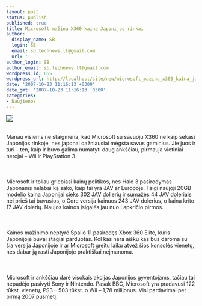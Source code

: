 ```yaml
---
layout: post
status: publish
published: true
title: Microsoft mažina X360 kainą Japonijos rinkai
author:
  display_name: SB
  login: SB
  email: sb.technews.lt@gmail.com
  url: ''
author_login: SB
author_email: sb.technews.lt@gmail.com
wordpress_id: 655
wordpress_url: http://localhost/site/new/microsoft_mazina_x360_kaina_japonijos_rinkai/
date: '2007-10-23 11:16:13 +0300'
date_gmt: '2007-10-23 11:16:13 +0300'
categories:
- Naujienos
---
```

<div class="imgright"><img src="http://tbn0.google.com/images?q=tbn:HeMIi1Mp8ny3PM:http://www.productwiki.com/upload/images/xbox_360.jpg" border="1"></div>
<p><br>Manau visiems ne staigmena, kad Microsoft su savuoju X360 ne kaip sekasi Japonijos rinkoje, nes japonai dažniausiai mėgsta savus gaminius. Jie juos ir turi – ten, kaip ir buvo galima numatyti daug ankščiau, pirmauja vietiniai herojai – Wii ir PlayStation 3.<br />
<br><br />
<br>Microsoft ir toliau griebiasi kainų politikos, nes Halo 3 pasirodymas Japonams nelabai ką sako, kaip tai yra JAV ar Europoje. Taigi naujoji 20GB modelio kaina Japonijai sieks 302 JAV dolierių ir sumažės 44 JAV doleriais nei prieš tai buvusios, o Core versija kainuos 243 JAV dolerius, o kaina krito 17 JAV dolerių. Naujos kainos įsigalės jau nuo Lapkričio pirmos.<br />
<br><br />
<br>Kainos mažinimo neptyrė Spalio 11 pasirodęs Xbox 360 Elite, kuris Japonijoje buvai stagiai parduotas. Kol kas nėra aišku kas bus daroma su šia versija Japonijoje ir ar Microsoft greitu laiku atvež šios konsolės vienetų, nes dabar ją rasti Japonijoje praktiškai neįmanoma.<br />
<br><br />
<br>Microsoft ir ankščiau darė visokais akcijas Japonijos gyventojams, tačiau tai nepadėjo pasivyti Sony ir Nintendo. Pasak BBC, Microsoft yra pradavusi 122 tūkst. vienetų, PS3 – 503 tūkst. o Wii – 1,78 milijonus. Visi pardavimai per pirmą 2007 pusmetį.<br />
<br><br />
<br></p>
